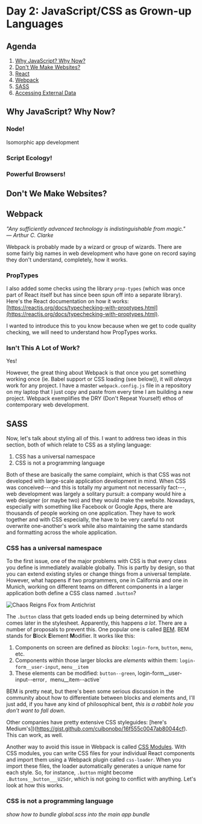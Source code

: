 # Day 2: JavaScript/CSS as Grown-up Languages

## Agenda

1. [Why JavaScript? Why Now?](#why-javascript-why-now)
1. [Don't We Make Websites?](#dont-we-make-websites)
1. [React](#react)
1. [Webpack](#webpack)
1. [SASS](#sass)
1. [Accessing External Data](#accessing-external-data)

## Why JavaScript? Why Now?

### Node!

Isomorphic app development

### Script Ecology!

### Powerful Browsers!

## Don't We Make Websites?

## Webpack

*"Any sufficiently advanced technology is indistinguishable from magic."*  
*— Arthur C. Clarke*

Webpack is probably made by a wizard or group of wizards. There are some fairly big names in web development who have gone on record saying they don't understand, completely, how it works.

### PropTypes

I also added some checks using the library `prop-types` (which was once part of React itself but has since been spun off into a separate library). Here's the React documentation on how it works: [https://reactjs.org/docs/typechecking-with-proptypes.html](https://reactjs.org/docs/typechecking-with-proptypes.html).

I wanted to introduce this to you know because when we get to code quality checking, we will need to understand how PropTypes works.

### Isn't This A Lot of Work?

Yes!

However, the great thing about Webpack is that once you get something working once (ie. Babel support or CSS loading (see below)), it will *always* work for any project. I have a master `webpack.config.js` file in a repository on my laptop that I just copy and paste from every time I am building a new project. Webpack exemplifies the DRY (Don't Repeat Yourself) ethos of contemporary web development.

## SASS

Now, let's talk about styling all of this. I want to address two ideas in this section, both of which relate to CSS as a styling language:

1. CSS has a universal namespace
1. CSS is not a programming language

Both of these are basically the same complaint, which is that CSS was not developed with large-scale application development in mind. When CSS was conceived---and this is totally my argument not necessarily fact---, web development was largely a solitary pursuit: a company would hire a web designer (or maybe two) and they would make the website. Nowadays, especially with something like Facebook or Google Apps, there are thousands of people working on one application. They have to work together and with CSS especially, the have to be very careful to not overwrite one-another's work while also maintaining the same standards and formatting across the whole application.

### CSS has a universal namespace

To the first issue, one of the major problems with CSS is that every class you define is immediately available globally. This is partly by design, so that you can extend existing styles or change things from a universal template. However, what happens if two programmers, one in California and one in Munich, working on different teams on different components in a larger application both define a CSS class named `.button`?

![Chaos Reigns Fox from *Antichrist*](https://media.giphy.com/media/ahvJAdMNwrKUM/giphy.gif)

The `.button` class that gets loaded ends up being determined by which comes later in the stylesheet. Apparently, this happens *a lot*. There are a number of proposals to prevent this. One popular one is called [BEM](http://getbem.com/introduction/). BEM stands for **B**lock **E**lement **M**odifier. It works like this:

1. Components on screen are defined as *blocks*: `login-form`, `button`, `menu`, etc.
1. Components within those larger blocks are *elements* within them: `login-form__user-input`, `menu__item`
1. These elements can be modified: `button--green`, login-form__user-input--error`, `menu__item--active`

BEM is pretty neat, but there's been some serious discussion in the community about how to differentiate between blocks and elements and, I'll just add, if you have any kind of philosophical bent, *this is a rabbit hole you don't want to fall down*.

Other companies have pretty extensive CSS styleguides: [here's Medium's])(https://gist.github.com/cuibonobo/16f555c0047ab80044cf). This can work, as well.

Another way to avoid this issue in Webpack is called [CSS Modules](https://github.com/css-modules/css-modules). With CSS modules, you can write CSS files for your individual React components and import them using a Webpack plugin called `css-loader`. When you import these files, the loader automatically generates a unique name for each style. So, for instance, `.button` might become `.Buttons__button___U2Sdr`, which is not going to conflict with anything. Let's look at how this works.

### CSS is not a programming language



*show how to bundle global.scss into the main app bundle*